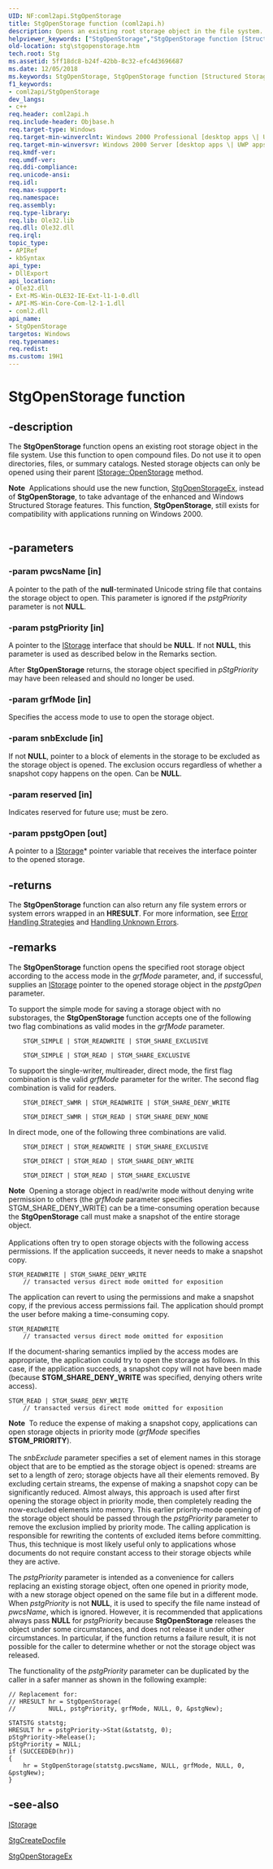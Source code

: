 ```yaml
---
UID: NF:coml2api.StgOpenStorage
title: StgOpenStorage function (coml2api.h)
description: Opens an existing root storage object in the file system.helpviewer_keywords: ["StgOpenStorage","StgOpenStorage function [Structured Storage]","_stg_stgopenstorage","coml2api/StgOpenStorage","stg.stgopenstorage"]
old-location: stg\stgopenstorage.htm
tech.root: Stg
ms.assetid: 5ff18dc8-b24f-42bb-8c32-efc4d3696687
ms.date: 12/05/2018
ms.keywords: StgOpenStorage, StgOpenStorage function [Structured Storage], _stg_stgopenstorage, coml2api/StgOpenStorage, stg.stgopenstorage
f1_keywords:
- coml2api/StgOpenStorage
dev_langs:
- c++
req.header: coml2api.h
req.include-header: Objbase.h
req.target-type: Windows
req.target-min-winverclnt: Windows 2000 Professional [desktop apps \| UWP apps]
req.target-min-winversvr: Windows 2000 Server [desktop apps \| UWP apps]
req.kmdf-ver: 
req.umdf-ver: 
req.ddi-compliance: 
req.unicode-ansi: 
req.idl: 
req.max-support: 
req.namespace: 
req.assembly: 
req.type-library: 
req.lib: Ole32.lib
req.dll: Ole32.dll
req.irql: 
topic_type:
- APIRef
- kbSyntax
api_type:
- DllExport
api_location:
- Ole32.dll
- Ext-MS-Win-OLE32-IE-Ext-l1-1-0.dll
- API-MS-Win-Core-Com-l2-1-1.dll
- coml2.dll
api_name:
- StgOpenStorage
targetos: Windows
req.typenames: 
req.redist: 
ms.custom: 19H1
---
```


# StgOpenStorage function


## -description


The <b>StgOpenStorage</b> function opens an existing root storage object in the file system. Use this function to open compound files. Do not use it to open directories, files, or summary catalogs. Nested storage objects can only be opened using their parent 
<a href="https://docs.microsoft.com/windows/desktop/api/objidl/nf-objidl-istorage-openstorage">IStorage::OpenStorage</a> method.
<div class="alert"><b>Note</b>  Applications should use the new function, 
<a href="https://docs.microsoft.com/windows/desktop/api/coml2api/nf-coml2api-stgopenstorageex">StgOpenStorageEx</a>, instead of 
<b>StgOpenStorage</b>, to take advantage of the enhanced  and Windows Structured Storage features. This function, 
<b>StgOpenStorage</b>, still exists for compatibility with applications running on Windows 2000.</div><div> </div>

## -parameters




### -param pwcsName [in]

A pointer to the path of the <b>null</b>-terminated Unicode string file that contains the storage object to open. This parameter is ignored if the <i>pstgPriority</i> parameter is not <b>NULL</b>.


### -param pstgPriority [in]

A pointer to the 
<a href="https://docs.microsoft.com/windows/desktop/api/objidl/nn-objidl-istorage">IStorage</a> interface that should be <b>NULL</b>. If not <b>NULL</b>, this parameter is used as described below in the Remarks section.

After <b>StgOpenStorage</b> returns, the storage object specified in <i>pStgPriority</i> may have been released and should no longer be used.


### -param grfMode [in]

Specifies the access mode to use to open the storage object.


### -param snbExclude [in]

If not <b>NULL</b>, pointer to a block of elements in the storage to be excluded as the storage object is opened. The exclusion occurs regardless of whether a snapshot copy happens on the open. Can be <b>NULL</b>.


### -param reserved [in]

Indicates reserved for future use; must be zero.


### -param ppstgOpen [out]

A pointer to a 
<a href="https://docs.microsoft.com/windows/desktop/api/objidl/nn-objidl-istorage">IStorage</a>* pointer variable that receives the interface pointer to the opened storage.


## -returns



The <b>StgOpenStorage</b> function can also return any file system errors or system errors wrapped in an <b>HRESULT</b>. For more information, see 
<a href="https://docs.microsoft.com/windows/desktop/com/error-handling-strategies">Error Handling Strategies</a> and 
<a href="https://docs.microsoft.com/windows/desktop/com/handling-unknown-errors">Handling Unknown Errors</a>.




## -remarks



The 
<b>StgOpenStorage</b> function opens the specified root storage object according to the access mode in the <i>grfMode</i> parameter, and, if successful, supplies an 
<a href="https://docs.microsoft.com/windows/desktop/api/objidl/nn-objidl-istorage">IStorage</a> pointer to the opened storage object in the <i>ppstgOpen</i> parameter.

To support the simple mode for saving a storage object with no substorages, the 
<b>StgOpenStorage</b> function accepts one of the following two flag combinations as valid modes in the <i>grfMode</i> parameter.

<pre class="syntax" xml:space="preserve"><code>    STGM_SIMPLE | STGM_READWRITE | STGM_SHARE_EXCLUSIVE</code></pre>
<pre class="syntax" xml:space="preserve"><code>    STGM_SIMPLE | STGM_READ | STGM_SHARE_EXCLUSIVE</code></pre>
To support the single-writer, multireader, direct mode, the first flag combination is the valid <i>grfMode</i> parameter for the writer.  The second flag combination is valid for readers.

<pre class="syntax" xml:space="preserve"><code>    STGM_DIRECT_SWMR | STGM_READWRITE | STGM_SHARE_DENY_WRITE</code></pre>
<pre class="syntax" xml:space="preserve"><code>    STGM_DIRECT_SWMR | STGM_READ | STGM_SHARE_DENY_NONE</code></pre>
In direct mode, one of the following three combinations are valid.

<pre class="syntax" xml:space="preserve"><code>    STGM_DIRECT | STGM_READWRITE | STGM_SHARE_EXCLUSIVE</code></pre>
<pre class="syntax" xml:space="preserve"><code>    STGM_DIRECT | STGM_READ | STGM_SHARE_DENY_WRITE</code></pre>
<pre class="syntax" xml:space="preserve"><code>    STGM_DIRECT | STGM_READ | STGM_SHARE_EXCLUSIVE</code></pre>
<div class="alert"><b>Note</b>  Opening a storage object in read/write mode without denying write permission to others (the <i>grfMode</i> parameter specifies STGM_SHARE_DENY_WRITE) can be a time-consuming operation because the 
<b>StgOpenStorage</b> call must make a snapshot of the entire storage object.</div>
<div> </div>
Applications often try to open storage objects with the following access permissions. If the application succeeds, it never needs to make a snapshot copy.

<pre class="syntax" xml:space="preserve"><code>STGM_READWRITE | STGM_SHARE_DENY_WRITE 
    // transacted versus direct mode omitted for exposition </code></pre>
The application can revert to using the permissions and make a snapshot copy, if the previous access permissions fail. The application should prompt the user before making a time-consuming copy.

<pre class="syntax" xml:space="preserve"><code>STGM_READWRITE 
    // transacted versus direct mode omitted for exposition </code></pre>
If the document-sharing semantics implied by the access modes are appropriate, the application could try to open the storage as follows. In this case, if the application succeeds, a snapshot copy will not have been made (because <b>STGM_SHARE_DENY_WRITE</b> was specified, denying others write access).

<pre class="syntax" xml:space="preserve"><code>STGM_READ | STGM_SHARE_DENY_WRITE 
    // transacted versus direct mode omitted for exposition </code></pre>
<div class="alert"><b>Note</b>  To reduce the expense of making a snapshot copy, applications can open storage objects in priority mode (<i>grfMode</i> specifies <b>STGM_PRIORITY</b>).</div>
<div> </div>
The <i>snbExclude</i> parameter specifies a set of element names in this storage object that are to be emptied as the storage object is opened: streams are set to a length of zero; storage objects have all their elements removed. By excluding certain streams, the expense of making a snapshot copy can be significantly reduced. Almost always, this approach is used after first opening the storage object in priority mode, then completely reading the now-excluded elements into memory. This earlier priority-mode opening of the storage object should be passed through the <i>pstgPriority</i> parameter to remove the exclusion implied by priority mode. The calling application is responsible for rewriting the contents of excluded items before committing. Thus, this technique is most likely useful only to applications whose documents do not require constant access to their storage objects while they are active.

The <i>pstgPriority</i> parameter is intended as a convenience for callers replacing an existing storage object, often one opened in priority mode, with a new storage object opened on the same file but in a different mode. When <i>pstgPriority</i> is not <b>NULL</b>, it is used to specify the file name instead of <i>pwcsName</i>, which is ignored. However, it is recommended that applications always pass <b>NULL</b> for <i>pstgPriority</i> because <b>StgOpenStorage</b> releases the object under some circumstances, and does not release it under other circumstances.  In particular, if the function returns a failure result, it is not possible for the caller to determine whether or not the storage object was released.

The functionality of the <i>pstgPriority</i> parameter can be duplicated by the caller in a safer manner as shown in the following example:

<pre class="syntax" xml:space="preserve"><code>// Replacement for:
// HRESULT hr = StgOpenStorage(
//         NULL, pstgPriority, grfMode, NULL, 0, &amp;pstgNew);

STATSTG statstg;
HRESULT hr = pstgPriority-&gt;Stat(&amp;statstg, 0);
pStgPriority-&gt;Release();
pStgPriority = NULL;
if (SUCCEEDED(hr))
{
    hr = StgOpenStorage(statstg.pwcsName, NULL, grfMode, NULL, 0, &amp;pstgNew);
}     
</code></pre>



## -see-also




<a href="https://docs.microsoft.com/windows/desktop/api/objidl/nn-objidl-istorage">IStorage</a>



<a href="https://docs.microsoft.com/windows/desktop/api/coml2api/nf-coml2api-stgcreatedocfile">StgCreateDocfile</a>



<a href="https://docs.microsoft.com/windows/desktop/api/coml2api/nf-coml2api-stgopenstorageex">StgOpenStorageEx</a>
 

 


